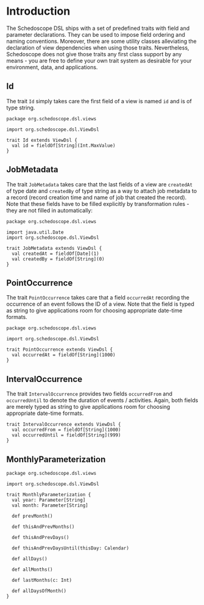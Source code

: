 # Introduction

The Schedoscope DSL ships with a set of predefined traits with field and parameter declarations. They can be used to impose field ordering and naming conventions. Moreover, there are some utility classes alleviating the declaration of view dependencies when using those traits. Nevertheless, Schedoscope does not give those traits any first class support by any means - you are free to define your own trait system as desirable for your environment, data, and applications.

## Id

The trait `Id` simply takes care the first field of a view is named `id` and is of type string.

    package org.schedoscope.dsl.views

    import org.schedoscope.dsl.ViewDsl

    trait Id extends ViewDsl {
      val id = fieldOf[String](Int.MaxValue)
    }

## JobMetadata

The trait `JobMetadata` takes care that the last fields of a view are `createdAt` of type date and `createdBy` of type string as a way to attach job metadata to a record (record creation time and name of job that created the record). Note that these fields have to be filled explicitly by transformation rules - they are not filled in automatically:

    package org.schedoscope.dsl.views

    import java.util.Date
    import org.schedoscope.dsl.ViewDsl

    trait JobMetadata extends ViewDsl {
      val createdAt = fieldOf[Date](1)
      val createdBy = fieldOf[String](0)
    }

## PointOccurrence

The trait `PointOccurrence` takes care that a field `occurredAt` recording the occurrence of an event follows the ID of a view. Note that the field is typed as string to give applications room for choosing appropriate date-time formats.

    package org.schedoscope.dsl.views

    import org.schedoscope.dsl.ViewDsl

    trait PointOccurrence extends ViewDsl {
      val occurredAt = fieldOf[String](1000)
    }

## IntervalOccurrence

The trait `IntervalOccurrence` provides two fields `occurredFrom` and `occurredUntil` to denote the duration of events / activities. Again, both fields are merely typed as string to give applications room for choosing appropriate date-time formats.

    trait IntervalOccurrence extends ViewDsl {
      val occurredFrom = fieldOf[String](1000)
      val occurredUntil = fieldOf[String](999)
    }

## MonthlyParameterization

    package org.schedoscope.dsl.views

    import org.schedoscope.dsl.ViewDsl

    trait MonthlyParameterization {
      val year: Parameter[String]
      val month: Parameter[String]

      def prevMonth()

      def thisAndPrevMonths()

      def thisAndPrevDays()

      def thisAndPrevDaysUntil(thisDay: Calendar) 

      def allDays()

      def allMonths()

      def lastMonths(c: Int)

      def allDaysOfMonth()
    }